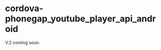 cordova-phonegap_youtube_player_api_android
===========================================
V.2 coming soon.
